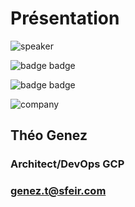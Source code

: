<!-- .slide: class="speaker-slide" -->

<div class="speaker-slide">

# Présentation

![](./assets/images/speakers/genez-t.png 'speaker')

![](./assets/images/speakers/badge_gcp_archi.png 'badge badge')

![](./assets/images/speakers/badge_gcp_dev.png 'badge badge')

![](./assets/images/logo-sfeir-blanc.png 'company')

## Théo Genez

### Architect/DevOps GCP

### genez.t@sfeir.com

</div>


